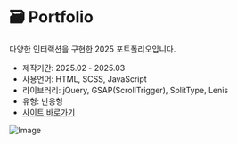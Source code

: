 # 🗃️ Portfolio

다양한 인터랙션을 구현한 2025 포트폴리오입니다.

- 제작기간: 2025.02 - 2025.03
- 사용언어: HTML, SCSS, JavaScript
- 라이브러리: jQuery, GSAP(ScrollTrigger), SplitType, Lenis
- 유형: 반응형
- [사이트 바로가기](https://miraeae.github.io/portfolio)

![Image](https://github.com/user-attachments/assets/876b57ee-d849-43b6-98df-082d98b3acad)
